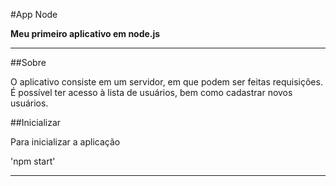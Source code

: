 #App Node

**Meu primeiro aplicativo em node.js**

---

##Sobre

O aplicativo consiste em um servidor, em que podem ser feitas requisições. É possível ter acesso à lista de usuários, bem como cadastrar novos usuários.

##Inicializar

Para inicializar a aplicação

'npm start'



---